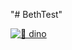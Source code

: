 "# BethTest" 

[![🦖 dino](https://github.com/elbrenn/BethTest/actions/workflows/dispatch.yml/badge.svg)](https://github.com/elbrenn/BethTest/actions/workflows/dispatch.yml)  

